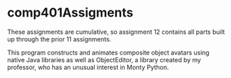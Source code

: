 # comp401Assigments

These assignments are cumulative, so assignment 12 contains all parts built up through the prior 11 assignments.

This program constructs and animates composite object avatars using native Java libraries as well as ObjectEditor,
a library created by my professor, who has an unusual interest in Monty Python.
